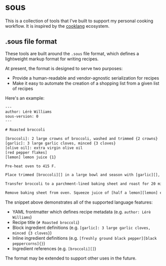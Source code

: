 # sous

This is a collection of tools that I've built to support my personal cooking workflow. It is inspired by the [cooklang](https://cooklang.org) ecosystem. 

## .sous file format

These tools are built around the `.sous` file format, which defines a lightweight markup format for writing recipes.

At present, the format is designed to serve two purposes:

- Provide a human-readable and vendor-agnostic serialization for recipes
- Make it easy to automate the creation of a shopping list from a given list of recipes

Here's an example:

```txt
---
author: Lérè Williams
sous-version: 0
---

# Roasted broccoli

[broccoli]: 2 large crowns of broccoli, washed and trimmed {2 crowns}
[garlic]: 3 large garlic cloves, minced {3 cloves}
[olive oil]: extra virgin olive oil
[red pepper flakes]
[lemon] lemon juice {1}

Pre-heat oven to 415 F.

Place trimmed [broccoli][] in a large bowl and season with [garlic][], [red pepper flakes][], [kosher salt]{} and [freshly ground black pepper][black peppercorns]{}. Toss with [olive oil][] and mix until ingredients are well combined.

Transfer broccoli to a parchment-lined baking sheet and roast for 20 minutes, flipping broccoli halfway through to achieve an even char.

Remove baking sheet from oven. Squeeze juice of [half a lemon][lemon] evenly over the broccoli. Serve warm.
```

The snippet above demonstrates all of the supported language features:

- YAML frontmatter which defines recipe metadata (e.g. `author: Lérè Williams`)
- Recipe title (`# Roasted broccoli`)
- Block ingredient definitions (e.g. `[garlic]: 3 large garlic cloves, minced {3 cloves}`)
- Inline ingredient definitions (e.g. `[freshly ground black pepper][black peppercorns]{}`)
- Ingredient references (e.g. `[broccoli][]`)

The format may be extended to support other uses in the future.